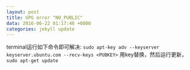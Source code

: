 ```yaml
---
layout: post
title: GPG error "NO_PUBLIC"
data: 2016-06-22 01:17:48 +0800
categories: jekyll update
---
```

terminal运行如下命令即可解决:
`sudo apt-key adv --keyserver keyserver.ubuntu.com --recv-keys <PUBKEY>`
用key替换<PUBKEY>，然后运行更新，
`sudo apt-get update`
